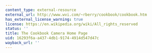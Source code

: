 ```yaml
---
content_type: external-resource
external_url: http://www.wvi.com/~rberry/cookbook/cookbook.htm
has_external_license_warning: true
license: https://en.wikipedia.org/wiki/All_rights_reserved
status: ''
title: The Cookbook Camera Home Page
uid: 16293f6a-a437-4db1-9174-4914d547d47c
wayback_url: ''
---
```

